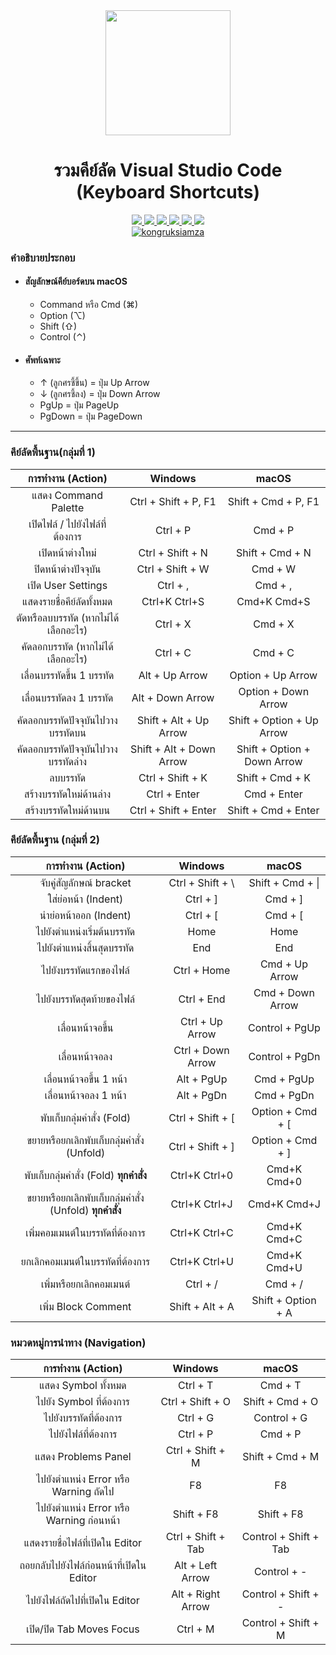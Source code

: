 <div id="header" align="center">
  <img src="https://skillicons.dev/icons?i=vscode" width="200"/>
  <h1>รวมคีย์ลัด Visual Studio Code (Keyboard Shortcuts)</h1>
</div>
<div id="badges" align="center">
  <a href="https://www.facebook.com/KongRuksiamTutorial" target="_blank">
    <img src="https://img.shields.io/badge/Facebook-1877F2?style=for-the-badge&logo=facebook&logoColor=white"/>
  </a>
  <a href="https://www.youtube.com/@KongRuksiamOfficial" target="_blank">
    <img src="https://img.shields.io/badge/YouTube-FF0000?style=for-the-badge&logo=youtube&logoColor=white"/>
  </a>
    <a href="https://www.udemy.com/user/kong-ruksiam/" target="_blank">
    <img src="https://img.shields.io/badge/Udemy-A435F0?style=for-the-badge&logo=Udemy&logoColor=white"/>
  </a>
  <a href="https://medium.com/@kongruksiam" target="_blank">
    <img src="https://img.shields.io/badge/Medium-12100E?style=for-the-badge&logo=medium&logoColor=white"/>
  </a>
  <a href="https://codepen.io/kongruksiamstudio" target="_blank">
    <img src="https://img.shields.io/badge/Codepen-000000?style=for-the-badge&logo=codepen&logoColor=white"/>
  </a>
  <a href="https://www.tiktok.com/@kongruksiamstudio" target="_blank">
    <img src="https://img.shields.io/badge/TikTok-000000?style=for-the-badge&logo=tiktok&logoColor=white"/>
  </a>
  <br>
  <a href="https://github.com/kongruksiamza/python-guideline">
    <img src="https://komarev.com/ghpvc/?username=kongruksiamza&style=flat-square&color=blue" alt="kongruksiamza"/>
  </a>
</div>

### คำอธิบายประกอบ 
- #### สัญลักษณ์คีย์บอร์ดบน macOS
    - Command หรือ Cmd (⌘)
    - Option (⌥)
    - Shift (⇧)
    - Control (⌃)

- #### ศัพท์เฉพาะ 
  - ↑ (ลูกศรชี้ขึ้น) = ปุ่ม Up Arrow  
  - ↓ (ลูกศรชี้ลง) = ปุ่ม Down Arrow 
  - PgUp = ปุ่ม PageUp
  - PgDown = ปุ่ม PageDown
---

### คีย์ลัดพื้นฐาน(กลุ่มที่ 1)
|การทำงาน (Action)|Windows|macOS|
|:----:|:-------:|:-------------:|
|แสดง Command Palette | Ctrl + Shift + P, F1 | Shift + Cmd + P, F1|
|เปิดไฟล์ / ไปยังไฟล์ที่ต้องการ | Ctrl + P | Cmd + P|
|เปิดหน้าต่างใหม่ | Ctrl + Shift + N | Shift + Cmd + N|
|ปิดหน้าต่างปัจจุบัน | Ctrl + Shift + W | Cmd + W|
|เปิด User Settings | Ctrl + , | Cmd + ,|
|แสดงรายชื่อคีย์ลัดทั้งหมด | Ctrl+K Ctrl+S | Cmd+K Cmd+S|
|ตัดหรือลบบรรทัด (หากไม่ได้เลือกอะไร) | Ctrl + X | Cmd + X|
|คัดลอกบรรทัด (หากไม่ได้เลือกอะไร) | Ctrl + C | Cmd + C|
|เลื่อนบรรทัดขึ้น 1 บรรทัด | Alt + Up Arrow | Option + Up Arrow|
|เลื่อนบรรทัดลง 1 บรรทัด | Alt + Down Arrow | Option + Down Arrow|
|คัดลอกบรรทัดปัจจุบันไปวางบรรทัดบน | Shift + Alt + Up Arrow | Shift + Option + Up Arrow|
|คัดลอกบรรทัดปัจจุบันไปวางบรรทัดล่าง | Shift + Alt + Down Arrow | Shift + Option + Down Arrow|
|ลบบรรทัด | Ctrl + Shift + K | Shift + Cmd + K|
|สร้างบรรทัดใหม่ด้านล่าง | Ctrl + Enter | Cmd + Enter|
|สร้างบรรทัดใหม่ด้านบน |Ctrl + Shift + Enter |Shift + Cmd + Enter|

### คีย์ลัดพื้นฐาน (กลุ่มที่ 2)
|การทำงาน (Action)|Windows|macOS|
|:----:|:-------:|:-------------:|
|จับคู่สัญลักษณ์ bracket |Ctrl + Shift + \ |Shift + Cmd + \|
|ใส่ย่อหน้า (Indent) |Ctrl + ] |Cmd + ]|
|นำย่อหน้าออก (Indent) | Ctrl + [ |Cmd + [|
|ไปยังตำแหน่งเริ่มต้นบรรทัด |Home |Home|
|ไปยังตำแหน่งสิ้นสุดบรรทัด |End |End|
|ไปยังบรรทัดแรกของไฟล์ |Ctrl + Home |Cmd + Up Arrow|
|ไปยังบรรทัดสุดท้ายของไฟล์ |Ctrl + End |Cmd + Down Arrow|
|เลื่อนหน้าจอขึ้น |Ctrl + Up Arrow |Control + PgUp|
|เลื่อนหน้าจอลง |Ctrl + Down Arrow |Control + PgDn|
|เลื่อนหน้าจอขึ้น 1 หน้า |Alt + PgUp |Cmd + PgUp|
|เลื่อนหน้าจอลง 1 หน้า |Alt + PgDn |Cmd + PgDn|
|พับเก็บกลุ่มคำสั่ง (Fold) |Ctrl + Shift + [ | Option + Cmd + [|
|ขยายหรือยกเลิกพับเก็บกลุ่มคำสั่ง (Unfold)| Ctrl + Shift + ] |Option + Cmd + ]|
|พับเก็บกลุ่มคำสั่ง (Fold) **ทุกคำสั่ง** |Ctrl+K Ctrl+0 |Cmd+K Cmd+0|
|ขยายหรือยกเลิกพับเก็บกลุ่มคำสั่ง (Unfold) **ทุกคำสั่ง** |Ctrl+K Ctrl+J |Cmd+K Cmd+J|
|เพิ่มคอมเมนต์ในบรรทัดที่ต้องการ |Ctrl+K Ctrl+C |Cmd+K Cmd+C|
|ยกเลิกคอมเมนต์ในบรรทัดที่ต้องการ |Ctrl+K Ctrl+U |Cmd+K Cmd+U|
|เพิ่มหรือยกเลิกคอมเมนต์ |Ctrl + / |Cmd + /|
|เพิ่ม Block Comment |Shift + Alt + A |Shift + Option + A|

### หมวดหมู่การนำทาง (Navigation)
|การทำงาน (Action)|Windows|macOS|
|:----:|:-------:|:-------------:|
|แสดง Symbol ทั้งหมด |Ctrl + T |Cmd + T|
|ไปยัง Symbol ที่ต้องการ |Ctrl + Shift + O| Shift + Cmd + O|
|ไปยังบรรทัดที่ต้องการ |Ctrl + G |Control + G|
|ไปยังไฟล์ที่ต้องการ |Ctrl + P |Cmd + P|
|แสดง Problems Panel |Ctrl + Shift + M |Shift + Cmd + M|
|ไปยังตำแหน่ง Error หรือ Warning ถัดไป |F8 |F8|
|ไปยังตำแหน่ง Error หรือ Warning ก่อนหน้า |Shift + F8 |Shift + F8|
|แสดงรายชื่อไฟล์ที่เปิดใน Editor |Ctrl + Shift + Tab |Control + Shift + Tab|
|ถอยกลับไปยังไฟล์ก่อนหน้าที่เปิดใน Editor |Alt + Left Arrow |Control + -|
|ไปยังไฟล์ถัดไปที่เปิดใน Editor |Alt + Right Arrow |Control + Shift + -|
|เปิด/ปิด Tab Moves Focus |Ctrl + M |Control + Shift + M|
